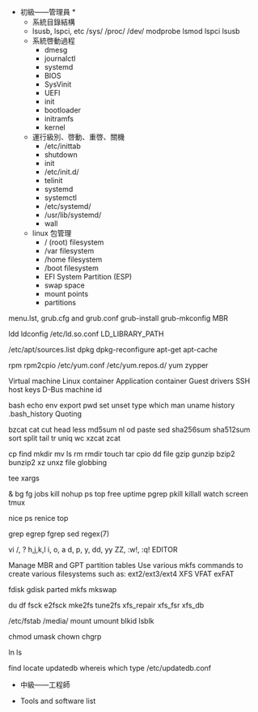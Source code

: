 * 初級——管理員
  * 
  * 系統目錄結構
  * lsusb, lspci, etc
    /sys/
    /proc/
    /dev/
    modprobe
    lsmod
    lspci
    lsusb
  * 系統啓動過程
    * dmesg
    * journalctl
    * systemd
    * BIOS
    * SysVinit
    * UEFI
    * init
    * bootloader
    * initramfs
    * kernel
  * 運行級別、啓動、重啓、關機
    * /etc/inittab
    * shutdown
    * init
    * /etc/init.d/
    * telinit
    * systemd
    * systemctl
    * /etc/systemd/
    * /usr/lib/systemd/
    * wall
  * linux 包管理
    * / (root) filesystem
    * /var filesystem
    * /home filesystem
    * /boot filesystem
    * EFI System Partition (ESP)
    * swap space
    * mount points
    * partitions

menu.lst, grub.cfg and grub.conf
grub-install
grub-mkconfig
MBR

ldd
ldconfig
/etc/ld.so.conf
LD_LIBRARY_PATH

/etc/apt/sources.list
dpkg
dpkg-reconfigure
apt-get
apt-cache

rpm
rpm2cpio
/etc/yum.conf
/etc/yum.repos.d/
yum
zypper


Virtual machine
Linux container
Application container
Guest drivers
SSH host keys
D-Bus machine id

bash
echo
env
export
pwd
set
unset
type
which
man
uname
history
.bash_history
Quoting

bzcat
cat
cut
head
less
md5sum
nl
od
paste
sed
sha256sum
sha512sum
sort
split
tail
tr
uniq
wc
xzcat
zcat

cp
find
mkdir
mv
ls
rm
rmdir
touch
tar
cpio
dd
file
gzip
gunzip
bzip2
bunzip2
xz
unxz
file globbing

tee
xargs

&
bg
fg
jobs
kill
nohup
ps
top
free
uptime
pgrep
pkill
killall
watch
screen
tmux

nice
ps
renice
top

grep
egrep
fgrep
sed
regex(7)

vi
/, ?
h,j,k,l
i, o, a
d, p, y, dd, yy
ZZ, :w!, :q!
EDITOR

Manage MBR and GPT partition tables
Use various mkfs commands to create various filesystems such as:
ext2/ext3/ext4
XFS
VFAT
exFAT

fdisk
gdisk
parted
mkfs
mkswap


du
df
fsck
e2fsck
mke2fs
tune2fs
xfs_repair
xfs_fsr
xfs_db


/etc/fstab
/media/
mount
umount
blkid
lsblk

chmod
umask
chown
chgrp


ln
ls

find
locate
updatedb
whereis
which
type
/etc/updatedb.conf




* 中級——工程師

* Tools and software list



